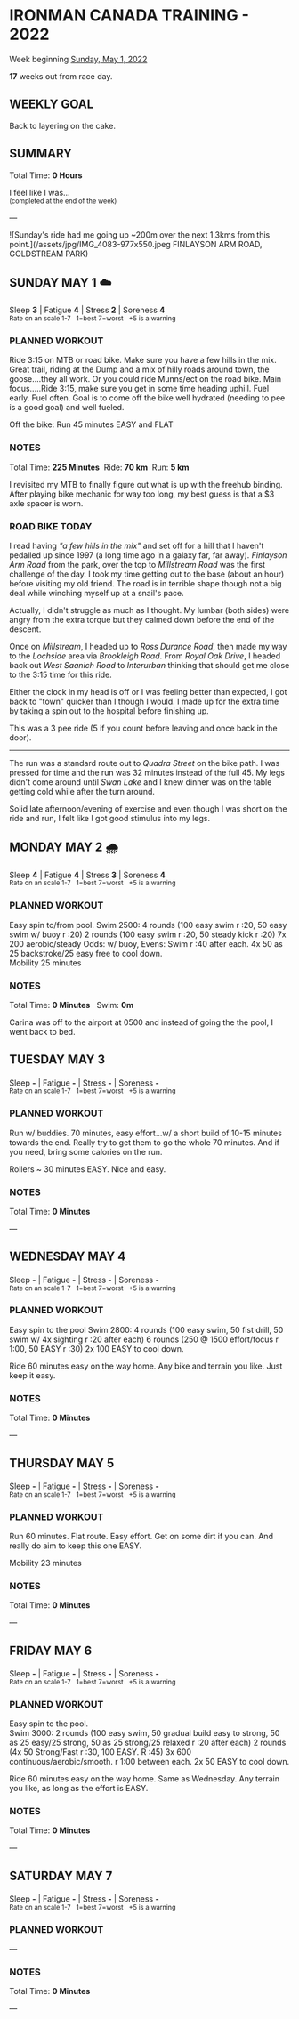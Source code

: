# IRONMAN CANADA TRAINING - 2022
Week beginning [Sunday, May 1, 2022](javascript:flick('sun');)

**17** weeks out from race day.

## WEEKLY GOAL
Back to layering on the cake.

## SUMMARY
Total Time: **0 Hours**

I feel like I was...
<br /><sup>(completed at the end of the week)</sup>

&mdash;

![Sunday's ride had me going up ~200m over the next 1.3kms from this point.](/assets/jpg/IMG_4083-977x550.jpeg FINLAYSON ARM ROAD, GOLDSTREAM PARK)

## SUNDAY MAY 1 ☁️
Sleep **3** | Fatigue **4** | Stress **2** | Soreness **4**
<sup><br />Rate on an scale 1-7 &nbsp; 1=best 7=worst &nbsp; +5 is a warning</sup>

### PLANNED WORKOUT
Ride 3:15 on MTB or road bike. Make sure you have a few hills in the mix. Great trail, riding at the Dump and a mix of hilly roads around town, the goose....they all work. Or you could ride Munns/ect on the road bike. 
Main focus.....Ride 3:15, make sure you get in some time heading uphill.
Fuel early. Fuel often. Goal is to come off the bike well hydrated (needing to pee is a good goal) and well fueled.

Off the bike: Run 45 minutes EASY and FLAT

### NOTES
Total Time: **225 Minutes** &nbsp;Ride: **70 km** &nbsp;Run: **5 km**

I revisited my MTB to finally figure out what is up with the freehub binding.  After playing bike mechanic for way too long, my best guess is that a $3 axle spacer is worn.

<!---->
### ROAD BIKE TODAY

I read having _"a few hills in the mix"_ and set off for a hill that I haven't pedalled up since 1997 (a long time ago in a galaxy far, far away).  _Finlayson Arm Road_ from the park, over the top to _Millstream Road_ was the first challenge of the day.  I took my time getting out to the base (about an hour) before visiting my old friend.  The road is in terrible shape though not a big deal while winching myself up at a snail's pace.

Actually, I didn't struggle as much as I thought.  My lumbar (both sides) were angry from the extra torque but they calmed down before the end of the descent.

Once on _Millstream_, I headed up to _Ross Durance Road_, then made my way to the _Lochside_ area via _Brookleigh Road_.  From _Royal Oak Drive_, I headed back out _West Saanich Road_ to _Interurban_ thinking that should get me close to the 3:15 time for this ride.

Either the clock in my head is off or I was feeling better than expected, I got back to "town" quicker than I though I would.  I made up for the extra time by taking a spin out to the hospital before finishing up.

This was a 3 pee ride (5 if you count before leaving and once back in the door).

---

The run was a standard route out to _Quadra Street_ on the bike path.  I was pressed for time and the run was 32 minutes instead of the full 45.  My legs didn't come around until _Swan Lake_ and I knew dinner was on the table getting cold while after the turn around.

Solid late afternoon/evening of exercise and even though I was short on the ride and run, I felt like I got good stimulus into my legs.

<!---->
## MONDAY MAY 2 🌧
Sleep **4** | Fatigue **4** | Stress **3** | Soreness **4**
<sup><br />Rate on an scale 1-7 &nbsp; 1=best 7=worst &nbsp; +5 is a warning</sup>

### PLANNED WORKOUT
Easy spin to/from pool.
Swim 2500: 
4 rounds (100 easy swim r :20, 50 easy swim w/ buoy r :20)
2 rounds (100 easy swim r :20, 50 steady kick r :20)
7x 200 aerobic/steady Odds: w/ buoy, Evens: Swim r :40 after each. 
4x 50 as 25 backstroke/25 easy free to cool down.   
Mobility 25 minutes

### NOTES
Total Time: **0 Minutes** &nbsp; Swim: **0m**

Carina was off to the airport at 0500 and instead of going the the pool, I went back to bed.

<!---->
## TUESDAY MAY 3
Sleep **-** | Fatigue **-** | Stress **-** | Soreness **-**
<sup><br />Rate on an scale 1-7 &nbsp; 1=best 7=worst &nbsp; +5 is a warning</sup>

### PLANNED WORKOUT
Run w/ buddies. 70 minutes, easy effort...w/ a short build of 10-15 minutes towards the end. Really try to get them to go the whole 70 minutes. And if you need, bring some calories on the run.

Rollers ~ 30 minutes EASY. Nice and easy.

### NOTES
Total Time: **0 Minutes**

&mdash;  

<!---->
## WEDNESDAY MAY 4
Sleep **-** | Fatigue **-** | Stress **-** | Soreness **-**
<sup><br />Rate on an scale 1-7 &nbsp; 1=best 7=worst &nbsp; +5 is a warning</sup>

### PLANNED WORKOUT
Easy spin to the pool
Swim 2800: 
4 rounds (100 easy swim, 50 fist drill, 50 swim w/ 4x sighting r :20 after each)
6 rounds (250 @ 1500 effort/focus r 1:00, 50 EASY r :30)
2x 100 EASY to cool down.

Ride 60 minutes easy on the way home. Any bike and terrain you like. Just keep it easy.

### NOTES
Total Time: **0 Minutes**

&mdash;  

<!---->
## THURSDAY MAY 5
Sleep **-** | Fatigue **-** | Stress **-** | Soreness **-**
<sup><br />Rate on an scale 1-7 &nbsp; 1=best 7=worst &nbsp; +5 is a warning</sup>

### PLANNED WORKOUT
Run 60 minutes. Flat route. Easy effort. Get on some dirt if you can. And really do aim to keep this one EASY.

Mobility 23 minutes

### NOTES
Total Time: **0 Minutes**

&mdash;  

<!---->
## FRIDAY MAY 6
Sleep **-** | Fatigue **-** | Stress **-** | Soreness **-**
<sup><br />Rate on an scale 1-7 &nbsp; 1=best 7=worst &nbsp; +5 is a warning</sup>

### PLANNED WORKOUT
Easy spin to the pool.  
Swim 3000: 
2 rounds (100 easy swim, 50 gradual build easy to strong, 50 as 25 easy/25 strong, 50 as 25 strong/25 relaxed r :20 after each)
2 rounds (4x 50 Strong/Fast r :30, 100 EASY. R :45)
3x 600 continuous/aerobic/smooth. r 1:00 between each. 
2x 50 EASY to cool down.

Ride 60 minutes easy on the way home. Same as Wednesday. Any terrain you like, as long as the effort is EASY.

### NOTES
Total Time: **0 Minutes**

&mdash;  

<!---->
## SATURDAY MAY 7
Sleep **-** | Fatigue **-** | Stress **-** | Soreness **-**
<sup><br />Rate on an scale 1-7 &nbsp; 1=best 7=worst &nbsp; +5 is a warning</sup>

### PLANNED WORKOUT
&mdash;  

### NOTES
Total Time: **0 Minutes**

&mdash;  
